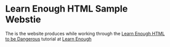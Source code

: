 # Learn Enough HTML Sample Webstie

The is the website produces while working through the [Learn Enough HTML to be Dangerous](https://www.learnenough.com/html-tutorial) tutorial at [Learn Enough](https://www.learnenough.com/)